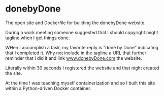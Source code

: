 # donebyDone
The open site and Dockerfile for building the donebyDone website.

During a work meeting someone suggested that I should copyright might tagline when I get things done.

WHen I accomplish a task, my favorite reply is "done by Done" indicating that I completed it. Why not include in the tagline a URL that further reminder that I did it and link www.donebyDone.com the website.

Literally within 30 seconds I registered the website and that night created the site.

At the time I was teaching myself containerization and so I built this site within a Python-driven Docker container. 
